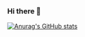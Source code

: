 ### Hi there 👋

[![Anurag's GitHub stats](https://github-readme-stats.vercel.app/api?username=funjoker)](https://github.com/anuraghazra/github-readme-stats)

